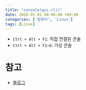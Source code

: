 ```yaml
---
title: "console(gui-cli)"
date: 2020-01-01 00:00:00 +09:00
categories: ['컴퓨터', 'Linux']
tags: [Linux]
---
```


- `Ctrl + Alt + F1`: 직접 연결된 콘솔
- `Ctrl + Alt + F2~6`: 가상 콘솔

# 참고
- [블로그](https://m.blog.naver.com/snazzy79/70148845500)